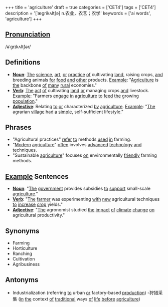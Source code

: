 +++
title = 'agriculture'
draft = true
categories = ['CET4']
tags = ['CET4']
description = '[ˈægrikʌlt∫ə] n.农业，农艺；农学'
keywords = ['ai words', 'agriculture']
+++

## [Pronunciation](/en/post/pronunciation/)
/əˈɡrɪkʌltʃər/

## Definitions
- **[Noun](/en/post/noun/)**: [The](/en/post/the/) [science](/en/post/science/), [art](/en/post/art/), [or](/en/post/or/) [practice](/en/post/practice/) [of](/en/post/of/) cultivating [land](/en/post/land/), raising crops, [and](/en/post/and/) breeding animals [for](/en/post/for/) [food](/en/post/food/) [and](/en/post/and/) [other](/en/post/other/) products. [Example](/en/post/example/): "[Agriculture](/en/post/agriculture/) is [the](/en/post/the/) backbone [of](/en/post/of/) [many](/en/post/many/) [rural](/en/post/rural/) economies."
- **[Verb](/en/post/verb/)**: [The](/en/post/the/) [act](/en/post/act/) [of](/en/post/of/) cultivating [land](/en/post/land/) [or](/en/post/or/) managing crops [and](/en/post/and/) livestock. [Example](/en/post/example/): "Farmers [engage](/en/post/engage/) [in](/en/post/in/) [agriculture](/en/post/agriculture/) [to](/en/post/to/) [feed](/en/post/feed/) [the](/en/post/the/) growing [population](/en/post/population/)."
- **[Adjective](/en/post/adjective/)**: Relating [to](/en/post/to/) [or](/en/post/or/) characterized [by](/en/post/by/) [agriculture](/en/post/agriculture/). [Example](/en/post/example/): "[The](/en/post/the/) agrarian [village](/en/post/village/) had [a](/en/post/a/) [simple](/en/post/simple/), self-sufficient lifestyle."

## Phrases
- "Agricultural practices" [refer](/en/post/refer/) [to](/en/post/to/) methods [used](/en/post/used/) [in](/en/post/in/) farming.
- "[Modern](/en/post/modern/) [agriculture](/en/post/agriculture/)" [often](/en/post/often/) involves [advanced](/en/post/advanced/) [technology](/en/post/technology/) [and](/en/post/and/) techniques.
- "Sustainable [agriculture](/en/post/agriculture/)" focuses [on](/en/post/on/) environmentally [friendly](/en/post/friendly/) farming methods.

## [Example](/en/post/example/) Sentences
- **[Noun](/en/post/noun/)**: "[The](/en/post/the/) [government](/en/post/government/) provides subsidies [to](/en/post/to/) [support](/en/post/support/) small-scale [agriculture](/en/post/agriculture/)."
- **[Verb](/en/post/verb/)**: "[The](/en/post/the/) [farmer](/en/post/farmer/) was experimenting [with](/en/post/with/) [new](/en/post/new/) agricultural techniques [to](/en/post/to/) [increase](/en/post/increase/) [crop](/en/post/crop/) yields."
- **[Adjective](/en/post/adjective/)**: "[The](/en/post/the/) agronomist studied [the](/en/post/the/) [impact](/en/post/impact/) [of](/en/post/of/) [climate](/en/post/climate/) [change](/en/post/change/) [on](/en/post/on/) agricultural productivity."

## Synonyms
- Farming
- Horticulture
- Ranching
- Cultivation
- Agribusiness

## Antonyms
- Industrialization (referring [to](/en/post/to/) urban [or](/en/post/or/) factory-based [production](/en/post/production/))
-狩猎采集 ([in](/en/post/in/) [the](/en/post/the/) context [of](/en/post/of/) [traditional](/en/post/traditional/) ways [of](/en/post/of/) [life](/en/post/life/) [before](/en/post/before/) [agriculture](/en/post/agriculture/))
